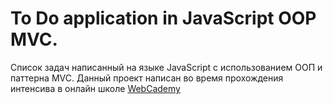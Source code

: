 # To Do application in JavaScript OOP MVC.

Список задач написанный на языке JavaScript с использованием ООП и паттерна MVC.
Данный проект написан во время прохождения интенсива в онлайн школе [WebCademy](https://webcademy.ru/)

